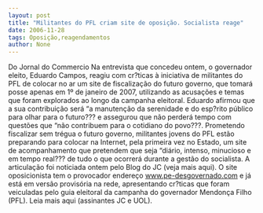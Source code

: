 ```yaml
---
layout: post
title: "Militantes do PFL criam site de oposição. Socialista reage"
date: 2006-11-28
tags: Oposição,reagendamentos
author: None
---
```

Do Jornal do Commercio
Na entrevista que concedeu ontem, o governador eleito, Eduardo Campos, reagiu com cr?ticas à iniciativa de militantes do PFL de colocar no ar um site de fiscalização do futuro governo, que tomará posse apenas em 1º de janeiro de 2007, utilizando as acusações e temas que foram explorados ao longo da campanha eleitoral. Eduardo afirmou que a sua contribuição será “a manutenção da serenidade e do esp?rito público para olhar para o futuro??? e assegurou que não perderá tempo com questões que “não contribuem para o cotidiano do povo???. 
Prometendo fiscalizar sem trégua o futuro governo, militantes jovens do PFL estão preparando para colocar na Internet, pela primeira vez no Estado, um site de acompanhamento que pretendem que seja “diário, intenso, minucioso e em tempo real??? de tudo o que ocorrerá durante a gestão do socialista. A articulação foi noticiada ontem pelo Blog do JC (veja mais aqui). O site oposicionista tem o provocador endereço www.pe-desgovernado.com e já está em versão provisória na rede, apresentando cr?ticas que foram veiculadas pelo guia eleitoral da campanha do governador Mendonça Filho (PFL).
Leia mais aqui (assinantes JC e UOL). 